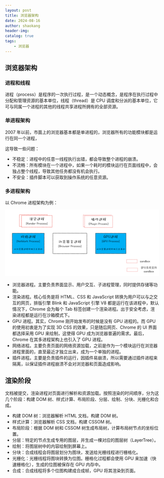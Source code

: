 ```yaml
---
layout: post
title: 浏览器架构
date: 2024-08-16
author: shaokang
header-img:
catalog: true
tags:
    - 浏览器
---
```


## 浏览器架构

### 进程和线程

进程（process）是程序的一次执行过程，是一个动态概念，是程序在执行过程中分配和管理资源的基本单位，线程（thread）是 CPU 调度和分派的基本单位，它可与同属一个进程的其他的线程共享进程所拥有的全部资源。

### 单进程架构

2007 年以前，市面上的浏览器基本都是单进程的，浏览器所有的功能模块都是运行在同一个进程，

这导致一些问题：

-   不稳定：进程中的任意一线程执行出错，都会导致整个进程的崩溃。
-   不流畅：所有模块在一个进程中，如果一个耗时的模块运行在页面线程中，会独占整个线程，导致其他任务都没有机会执行。
-   不安全：插件脚本可以获取到操作系统的任意资源。

### 多进程架构

以 Chrome 进程架构为例：

![chrome](/img/chrome-framework.png)

-   浏览器进程。主要负责界面显示、用户交互、子进程管理，同时提供存储等功能。
-   渲染进程。核心任务是将 HTML、CSS 和 JavaScript 转换为用户可以与之交互的网页，排版引擎 Blink 和 JavaScript 引擎 V8 都是运行在该进程中，默认情况下，Chrome 会为每个 Tab 标签创建一个渲染进程。出于安全考虑，渲染进程都是运行在沙箱模式下。
-   GPU 进程。其实，Chrome 刚开始发布的时候是没有 GPU 进程的。而 GPU 的使用初衷是为了实现 3D CSS 的效果，只是随后网页、Chrome 的 UI 界面都选择采用 GPU 来绘制，这使得 GPU 成为浏览器普遍的需求。最后，Chrome 在其多进程架构上也引入了 GPU 进程。
-   网络进程。主要负责页面的网络资源加载，之前是作为一个模块运行在浏览器进程里面的，直至最近才独立出来，成为一个单独的进程。
-   插件进程。主要是负责插件的运行，因插件易崩溃，所以需要通过插件进程来隔离，以保证插件进程崩溃不会对浏览器和页面造成影响。

## 渲染阶段

文档被提交，渲染进程对页面进行解析和资源加载。按照渲染的时间顺序，分为这几个阶段：构建 DOM 树、样式计算、布局阶段、分层、绘制、分块、光栅化和合成。

-   构建 DOM 树：浏览器解析 HTML 文档，构建 DOM 树。
-   样式计算：浏览器解析 CSS 文档，构建 CSSOM 树。
-   布局阶段：根据 DOM 树和 CSSOM 树生成布局树，计算布局树节点的坐标位置。
-   分层：特定的节点生成专用的图层，并生成一棵对应的图层树（LayerTree）。
-   绘制：将图层树中的内容绘制到屏幕上。
-   分块：合成线程会将图层划分为图块，发送给光栅线程进行栅格化。
-   光栅化：光栅线程将图块转换为位图。栅格化过程都会使用 GPU 来加速（快速栅格化），生成的位图被保存在 GPU 内存中。
-   合成：合成线程将多个位图构建成合成帧，GPU 将其渲染到页面。
